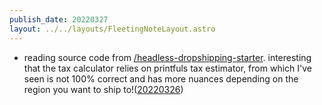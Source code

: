 ```yaml
---
publish_date: 20220327    
layout: ../../layouts/FleetingNoteLayout.astro
---
```

- reading source code from [/headless-dropshipping-starter](https://github.com/notrab/headless-dropshipping-starter). interesting that the tax calculator relies on printfuls tax estimator, from which I've seen is not 100% correct and has more nuances depending on the region you want to ship to!([20220326](20220326.md))
